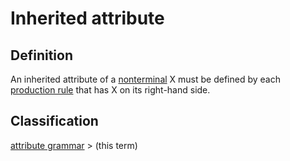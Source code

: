 # Inherited attribute

## Definition
An inherited attribute of a [nonterminal](nonterminal_symbol.md) X must be defined by each
[production rule](production_rule.md) that has X on its right-hand side.

## Classification
[attribute grammar](attribute_grammar.md) \> (this term)
